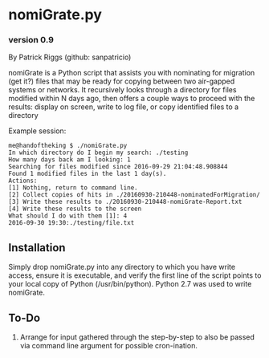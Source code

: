 # nomiGrate.py
### version 0.9

By Patrick Riggs (github: sanpatricio)

nomiGrate is a Python script that assists you with nominating for migration (get it?) files that may be ready for copying between two air-gapped systems or networks.  It recursively looks through a directory for files modified within N days ago, then offers a couple ways to proceed with the results: display on screen, write to log file, or copy identified files to a directory

Example session:

```
me@handoftheking $ ./nomiGrate.py 
In which directory do I begin my search: ./testing
How many days back am I looking: 1
Searching for files modified since 2016-09-29 21:04:48.908844
Found 1 modified files in the last 1 day(s).
Actions:
[1] Nothing, return to command line.
[2] Collect copies of hits in ./20160930-210448-nominatedForMigration/
[3] Write these results to ./20160930-210448-nomiGrate-Report.txt
[4] Write these results to the screen
What should I do with them [1]: 4
2016-09-30 19:30:./testing/file.txt
```

## Installation
Simply drop nomiGrate.py into any directory to which you have write access, ensure it is executable, and verify the first line of the script points to your local copy of Python (/usr/bin/python).  Python 2.7 was used to write nomiGrate.

## To-Do
1. Arrange for input gathered through the step-by-step to also be passed via command line argument for possible cron-ination.
